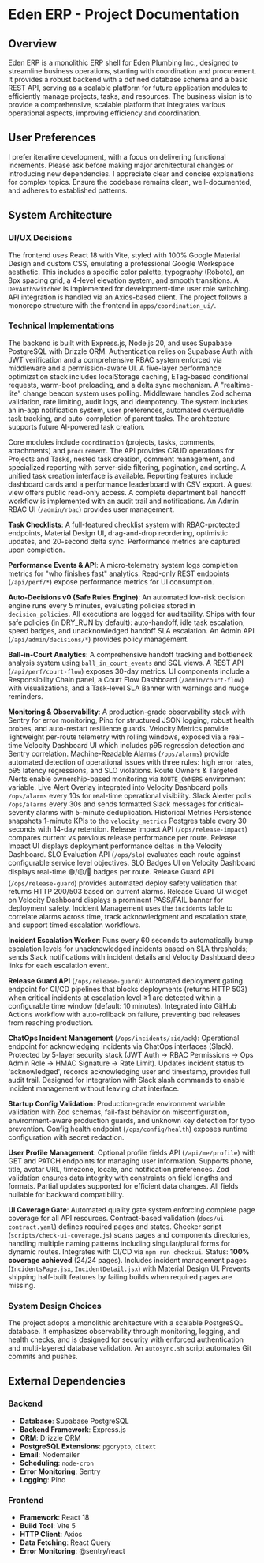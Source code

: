 # Eden ERP - Project Documentation

## Overview
Eden ERP is a monolithic ERP shell for Eden Plumbing Inc., designed to streamline business operations, starting with coordination and procurement. It provides a robust backend with a defined database schema and a basic REST API, serving as a scalable platform for future application modules to efficiently manage projects, tasks, and resources. The business vision is to provide a comprehensive, scalable platform that integrates various operational aspects, improving efficiency and coordination.

## User Preferences
I prefer iterative development, with a focus on delivering functional increments. Please ask before making major architectural changes or introducing new dependencies. I appreciate clear and concise explanations for complex topics. Ensure the codebase remains clean, well-documented, and adheres to established patterns.

## System Architecture

### UI/UX Decisions
The frontend uses React 18 with Vite, styled with 100% Google Material Design and custom CSS, emulating a professional Google Workspace aesthetic. This includes a specific color palette, typography (Roboto), an 8px spacing grid, a 4-level elevation system, and smooth transitions. A `DevAuthSwitcher` is implemented for development-time user role switching. API integration is handled via an Axios-based client. The project follows a monorepo structure with the frontend in `apps/coordination_ui/`.

### Technical Implementations
The backend is built with Express.js, Node.js 20, and uses Supabase PostgreSQL with Drizzle ORM. Authentication relies on Supabase Auth with JWT verification and a comprehensive RBAC system enforced via middleware and a permission-aware UI. A five-layer performance optimization stack includes localStorage caching, ETag-based conditional requests, warm-boot preloading, and a delta sync mechanism. A "realtime-lite" change beacon system uses polling. Middleware handles Zod schema validation, rate limiting, audit logs, and idempotency. The system includes an in-app notification system, user preferences, automated overdue/idle task tracking, and auto-completion of parent tasks. The architecture supports future AI-powered task creation.

Core modules include `coordination` (projects, tasks, comments, attachments) and `procurement`. The API provides CRUD operations for Projects and Tasks, nested task creation, comment management, and specialized reporting with server-side filtering, pagination, and sorting. A unified task creation interface is available. Reporting features include dashboard cards and a performance leaderboard with CSV export. A guest view offers public read-only access. A complete department ball handoff workflow is implemented with an audit trail and notifications. An Admin RBAC UI (`/admin/rbac`) provides user management.

**Task Checklists**: A full-featured checklist system with RBAC-protected endpoints, Material Design UI, drag-and-drop reordering, optimistic updates, and 20-second delta sync. Performance metrics are captured upon completion.

**Performance Events & API**: A micro-telemetry system logs completion metrics for "who finishes fast" analytics. Read-only REST endpoints (`/api/perf/*`) expose performance metrics for UI consumption.

**Auto-Decisions v0 (Safe Rules Engine)**: An automated low-risk decision engine runs every 5 minutes, evaluating policies stored in `decision_policies`. All executions are logged for auditability. Ships with four safe policies (in DRY_RUN by default): auto-handoff, idle task escalation, speed badges, and unacknowledged handoff SLA escalation. An Admin API (`/api/admin/decisions/*`) provides policy management.

**Ball-in-Court Analytics**: A comprehensive handoff tracking and bottleneck analysis system using `ball_in_court_events` and SQL views. A REST API (`/api/perf/court-flow`) exposes 30-day metrics. UI components include a Responsibility Chain panel, a Court Flow Dashboard (`/admin/court-flow`) with visualizations, and a Task-level SLA Banner with warnings and nudge reminders.

**Monitoring & Observability**: A production-grade observability stack with Sentry for error monitoring, Pino for structured JSON logging, robust health probes, and auto-restart resilience guards. Velocity Metrics provide lightweight per-route telemetry with rolling windows, exposed via a real-time Velocity Dashboard UI which includes p95 regression detection and Sentry correlation. Machine-Readable Alarms (`/ops/alarms`) provide automated detection of operational issues with three rules: high error rates, p95 latency regressions, and SLO violations. Route Owners & Targeted Alerts enable ownership-based monitoring via `ROUTE_OWNERS` environment variable. Live Alert Overlay integrated into Velocity Dashboard polls `/ops/alarms` every 10s for real-time operational visibility. Slack Alerter polls `/ops/alarms` every 30s and sends formatted Slack messages for critical-severity alarms with 5-minute deduplication. Historical Metrics Persistence snapshots 1-minute KPIs to the `velocity_metrics` Postgres table every 30 seconds with 14-day retention. Release Impact API (`/ops/release-impact`) compares current vs previous release performance per route. Release Impact UI displays deployment performance deltas in the Velocity Dashboard. SLO Evaluation API (`/ops/slo`) evaluates each route against configurable service level objectives. SLO Badges UI on Velocity Dashboard displays real-time 🟢/🟡/🔴 badges per route. Release Guard API (`/ops/release-guard`) provides automated deploy safety validation that returns HTTP 200/503 based on current alarms. Release Guard UI widget on Velocity Dashboard displays a prominent PASS/FAIL banner for deployment safety. Incident Management uses the `incidents` table to correlate alarms across time, track acknowledgment and escalation state, and support timed escalation workflows.

**Incident Escalation Worker**: Runs every 60 seconds to automatically bump escalation levels for unacknowledged incidents based on SLA thresholds; sends Slack notifications with incident details and Velocity Dashboard deep links for each escalation event.

**Release Guard API** (`/ops/release-guard`): Automated deployment gating endpoint for CI/CD pipelines that blocks deployments (returns HTTP 503) when critical incidents at escalation level ≥1 are detected within a configurable time window (default: 10 minutes). Integrated into GitHub Actions workflow with auto-rollback on failure, preventing bad releases from reaching production.

**ChatOps Incident Management** (`/ops/incidents/:id/ack`): Operational endpoint for acknowledging incidents via ChatOps interfaces (Slack). Protected by 5-layer security stack (JWT Auth → RBAC Permissions → Ops Admin Role → HMAC Signature → Rate Limit). Updates incident status to 'acknowledged', records acknowledging user and timestamp, provides full audit trail. Designed for integration with Slack slash commands to enable incident management without leaving chat interface.

**Startup Config Validation**: Production-grade environment variable validation with Zod schemas, fail-fast behavior on misconfiguration, environment-aware production guards, and unknown key detection for typo prevention. Config health endpoint (`/ops/config/health`) exposes runtime configuration with secret redaction.

**User Profile Management**: Optional profile fields API (`/api/me/profile`) with GET and PATCH endpoints for managing user information. Supports phone, title, avatar URL, timezone, locale, and notification preferences. Zod validation ensures data integrity with constraints on field lengths and formats. Partial updates supported for efficient data changes. All fields nullable for backward compatibility.

**UI Coverage Gate**: Automated quality gate system enforcing complete page coverage for all API resources. Contract-based validation (`docs/ui-contract.yaml`) defines required pages and states. Checker script (`scripts/check-ui-coverage.js`) scans pages and components directories, handling multiple naming patterns including singular/plural forms for dynamic routes. Integrates with CI/CD via `npm run check:ui`. Status: **100% coverage achieved** (24/24 pages). Includes incident management pages (`IncidentsPage.jsx`, `IncidentDetail.jsx`) with Material Design UI. Prevents shipping half-built features by failing builds when required pages are missing.

### System Design Choices
The project adopts a monolithic architecture with a scalable PostgreSQL database. It emphasizes observability through monitoring, logging, and health checks, and is designed for security with enforced authentication and multi-layered database validation. An `autosync.sh` script automates Git commits and pushes.

## External Dependencies

### Backend
- **Database**: Supabase PostgreSQL
- **Backend Framework**: Express.js
- **ORM**: Drizzle ORM
- **PostgreSQL Extensions**: `pgcrypto`, `citext`
- **Email**: Nodemailer
- **Scheduling**: `node-cron`
- **Error Monitoring**: Sentry
- **Logging**: Pino

### Frontend
- **Framework**: React 18
- **Build Tool**: Vite 5
- **HTTP Client**: Axios
- **Data Fetching**: React Query
- **Error Monitoring**: @sentry/react